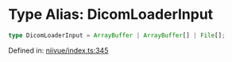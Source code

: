 # Type Alias: DicomLoaderInput

```ts
type DicomLoaderInput = ArrayBuffer | ArrayBuffer[] | File[];
```

Defined in: [niivue/index.ts:345](https://github.com/niivue/niivue/blob/main/packages/niivue/src/niivue/index.ts#L345)

